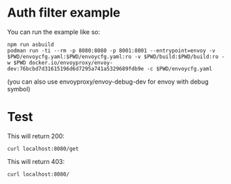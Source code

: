# Auth filter example

You can run the example like so:
```
npm run asbuild
podman run -ti --rm -p 8080:8080 -p 8001:8001 --entrypoint=envoy -v $PWD/envoycfg.yaml:$PWD/envoycfg.yaml:ro -v $PWD/build:$PWD/build:ro -w $PWD docker.io/envoyproxy/envoy-dev:76bcbd7d31615196d6d7295a741a5329689fdb9e -c $PWD/envoycfg.yaml
```

(you can also use envoyproxy/envoy-debug-dev for envoy with debug symbol)

# Test

This will return 200:

```
curl localhost:8080/get
```

This will return 403:
```
curl localhost:8080/
```
